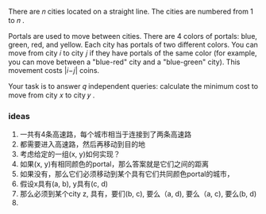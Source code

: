 There are 𝑛
 cities located on a straight line. The cities are numbered from 1
 to 𝑛
.

Portals are used to move between cities. There are 4
 colors of portals: blue, green, red, and yellow. Each city has portals of two different colors. You can move from city 𝑖
 to city 𝑗
 if they have portals of the same color (for example, you can move between a "blue-red" city and a "blue-green" city). This movement costs |𝑖−𝑗|
 coins.

Your task is to answer 𝑞
 independent queries: calculate the minimum cost to move from city 𝑥
 to city 𝑦
.

### ideas
1. 一共有4条高速路，每个城市相当于连接到了两条高速路
2. 都需要进入高速路，然后再移动到目的地
3. 考虑给定的一组(x, y)如何实现？
4. 如果(x, y)有相同颜色的portal，那么答案就是它们之间的距离
5. 如果没有，那么它们必须移动到某个具有它们共同颜色portal的城市，
6. 假设x具有(a, b), y具有(c, d) 
7. 那么必须到某个city z, 具有，要们(b, c), 要么（a, d), 要么（a, c), 要么(b, d)
8. 